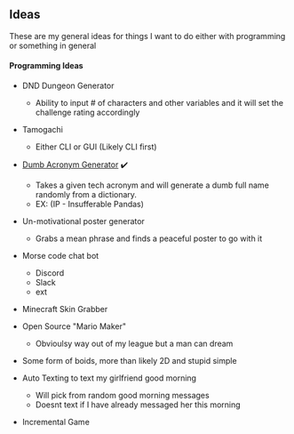 ## Ideas

These are my general ideas for things I want to do either with programming or something in general

#### Programming Ideas
- DND Dungeon Generator
	- Ability to input # of characters and other variables and it will set the challenge rating accordingly
- Tamogachi
	- Either CLI or GUI (Likely CLI first)
- [Dumb Acronym Generator](https://github.com/littlediobolic/DAG) :heavy_check_mark:
	- Takes a given tech acronym and will generate a dumb full name randomly from a dictionary.
	- EX: (IP - Insufferable Pandas)
- Un-motivational poster generator
	- Grabs a mean phrase and finds a peaceful poster to go with it
- Morse code chat bot
	- Discord
	- Slack
	- ext
- Minecraft Skin Grabber
- Open Source "Mario Maker"
	- Obvioulsy way out of my league but a man can dream
- Some form of boids, more than likely 2D and stupid simple
- Auto Texting to text my girlfriend good morning
	- Will pick from random good morning messages
	- Doesnt text if I have already messaged her this morning

- Incremental Game
